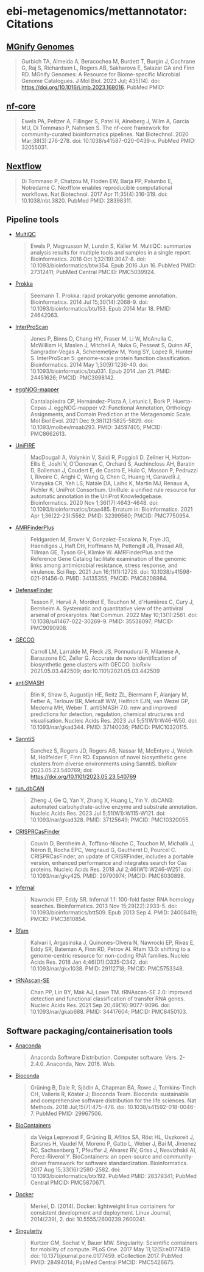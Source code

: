 # ebi-metagenomics/mettannotator: Citations

## [MGnify Genomes](https://pubmed.ncbi.nlm.nih.gov/36806692/)

> Gurbich TA, Almeida A, Beracochea M, Burdett T, Burgin J, Cochrane G, Raj S, Richardson L, Rogers AB, Sakharova E, Salazar GA and Finn RD. MGnify Genomes: A Resource for Biome-specific Microbial Genome Catalogues. J Mol Biol. 2023 Jul; 435(14). doi: https://doi.org/10.1016/j.jmb.2023.168016. PubMed PMID:

## [nf-core](https://pubmed.ncbi.nlm.nih.gov/32055031/)

> Ewels PA, Peltzer A, Fillinger S, Patel H, Alneberg J, Wilm A, Garcia MU, Di Tommaso P, Nahnsen S. The nf-core framework for community-curated bioinformatics pipelines. Nat Biotechnol. 2020 Mar;38(3):276-278. doi: 10.1038/s41587-020-0439-x. PubMed PMID: 32055031.

## [Nextflow](https://pubmed.ncbi.nlm.nih.gov/28398311/)

> Di Tommaso P, Chatzou M, Floden EW, Barja PP, Palumbo E, Notredame C. Nextflow enables reproducible computational workflows. Nat Biotechnol. 2017 Apr 11;35(4):316-319. doi: 10.1038/nbt.3820. PubMed PMID: 28398311.

## Pipeline tools

- [MultiQC](https://pubmed.ncbi.nlm.nih.gov/27312411/)

  > Ewels P, Magnusson M, Lundin S, Käller M. MultiQC: summarize analysis results for multiple tools and samples in a single report. Bioinformatics. 2016 Oct 1;32(19):3047-8. doi: 10.1093/bioinformatics/btw354. Epub 2016 Jun 16. PubMed PMID: 27312411; PubMed Central PMCID: PMC5039924.

- [Prokka](https://pubmed.ncbi.nlm.nih.gov/24642063/)

  > Seemann T. Prokka: rapid prokaryotic genome annotation. Bioinformatics. 2014 Jul 15;30(14):2068-9. doi: 10.1093/bioinformatics/btu153. Epub 2014 Mar 18. PMID: 24642063.

- [InterProScan](https://pubmed.ncbi.nlm.nih.gov/24451626/)

  > Jones P, Binns D, Chang HY, Fraser M, Li W, McAnulla C, McWilliam H, Maslen J, Mitchell A, Nuka G, Pesseat S, Quinn AF, Sangrador-Vegas A, Scheremetjew M, Yong SY, Lopez R, Hunter S. InterProScan 5: genome-scale protein function classification. Bioinformatics. 2014 May 1;30(9):1236-40. doi: 10.1093/bioinformatics/btu031. Epub 2014 Jan 21. PMID: 24451626; PMCID: PMC3998142.

- [eggNOG-mapper](https://pubmed.ncbi.nlm.nih.gov/34597405/)

  > Cantalapiedra CP, Hernández-Plaza A, Letunic I, Bork P, Huerta-Cepas J. eggNOG-mapper v2: Functional Annotation, Orthology Assignments, and Domain Prediction at the Metagenomic Scale. Mol Biol Evol. 2021 Dec 9;38(12):5825-5829. doi: 10.1093/molbev/msab293. PMID: 34597405; PMCID: PMC8662613.

- [UniFIRE](https://pubmed.ncbi.nlm.nih.gov/32399560/)

  > MacDougall A, Volynkin V, Saidi R, Poggioli D, Zellner H, Hatton-Ellis E, Joshi V, O'Donovan C, Orchard S, Auchincloss AH, Baratin D, Bolleman J, Coudert E, de Castro E, Hulo C, Masson P, Pedruzzi I, Rivoire C, Arighi C, Wang Q, Chen C, Huang H, Garavelli J, Vinayaka CR, Yeh LS, Natale DA, Laiho K, Martin MJ, Renaux A, Pichler K; UniProt Consortium. UniRule: a unified rule resource for automatic annotation in the UniProt Knowledgebase. Bioinformatics. 2020 Nov 1;36(17):4643-4648. doi: 10.1093/bioinformatics/btaa485. Erratum in: Bioinformatics. 2021 Apr 1;36(22-23):5562. PMID: 32399560; PMCID: PMC7750954.

- [AMRFinderPlus](https://pubmed.ncbi.nlm.nih.gov/34135355/)

  > Feldgarden M, Brover V, Gonzalez-Escalona N, Frye JG, Haendiges J, Haft DH, Hoffmann M, Pettengill JB, Prasad AB, Tillman GE, Tyson GH, Klimke W. AMRFinderPlus and the Reference Gene Catalog facilitate examination of the genomic links among antimicrobial resistance, stress response, and virulence. Sci Rep. 2021 Jun 16;11(1):12728. doi: 10.1038/s41598-021-91456-0. PMID: 34135355; PMCID: PMC8208984.

- [DefenseFinder](https://pubmed.ncbi.nlm.nih.gov/35538097/)

  > Tesson F, Hervé A, Mordret E, Touchon M, d'Humières C, Cury J, Bernheim A. Systematic and quantitative view of the antiviral arsenal of prokaryotes. Nat Commun. 2022 May 10;13(1):2561. doi: 10.1038/s41467-022-30269-9. PMID: 35538097; PMCID: PMC9090908.

- [GECCO](https://www.biorxiv.org/content/10.1101/2021.05.03.442509v1)

  > Carroll LM, Larralde M, Fleck JS, Ponnudurai R, Milanese A, Barazzone EC, Zeller G. Accurate de novo identification of biosynthetic gene clusters with GECCO. bioRxiv 2021.05.03.442509; doi:10.1101/2021.05.03.442509

- [antiSMASH](https://pubmed.ncbi.nlm.nih.gov/37140036/)

  > Blin K, Shaw S, Augustijn HE, Reitz ZL, Biermann F, Alanjary M, Fetter A, Terlouw BR, Metcalf WW, Helfrich EJN, van Wezel GP, Medema MH, Weber T. antiSMASH 7.0: new and improved predictions for detection, regulation, chemical structures and visualisation. Nucleic Acids Res. 2023 Jul 5;51(W1):W46-W50. doi: 10.1093/nar/gkad344. PMID: 37140036; PMCID: PMC10320115.

- [SanntiS](https://www.biorxiv.org/content/10.1101/2023.05.23.540769v2)

  > Sanchez S, Rogers JD, Rogers AB, Nassar M, McEntyre J, Welch M, Hollfelder F, Finn RD. Expansion of novel biosynthetic gene clusters from diverse environments using SanntiS. bioRxiv 2023.05.23.540769; doi: https://doi.org/10.1101/2023.05.23.540769

- [run_dbCAN](https://pubmed.ncbi.nlm.nih.gov/37125649/)

  > Zheng J, Ge Q, Yan Y, Zhang X, Huang L, Yin Y. dbCAN3: automated carbohydrate-active enzyme and substrate annotation. Nucleic Acids Res. 2023 Jul 5;51(W1):W115-W121. doi: 10.1093/nar/gkad328. PMID: 37125649; PMCID: PMC10320055.

- [CRISPRCasFinder](https://pubmed.ncbi.nlm.nih.gov/29790974/)

  > Couvin D, Bernheim A, Toffano-Nioche C, Touchon M, Michalik J, Néron B, Rocha EPC, Vergnaud G, Gautheret D, Pourcel C. CRISPRCasFinder, an update of CRISRFinder, includes a portable version, enhanced performance and integrates search for Cas proteins. Nucleic Acids Res. 2018 Jul 2;46(W1):W246-W251. doi: 10.1093/nar/gky425. PMID: 29790974; PMCID: PMC6030898.

- [Infernal](https://pubmed.ncbi.nlm.nih.gov/24008419/)

  > Nawrocki EP, Eddy SR. Infernal 1.1: 100-fold faster RNA homology searches. Bioinformatics. 2013 Nov 15;29(22):2933-5. doi: 10.1093/bioinformatics/btt509. Epub 2013 Sep 4. PMID: 24008419; PMCID: PMC3810854.

- [Rfam](https://pubmed.ncbi.nlm.nih.gov/29112718/)

  > Kalvari I, Argasinska J, Quinones-Olvera N, Nawrocki EP, Rivas E, Eddy SR, Bateman A, Finn RD, Petrov AI. Rfam 13.0: shifting to a genome-centric resource for non-coding RNA families. Nucleic Acids Res. 2018 Jan 4;46(D1):D335-D342. doi: 10.1093/nar/gkx1038. PMID: 29112718; PMCID: PMC5753348.

- [tRNAscan-SE](https://pubmed.ncbi.nlm.nih.gov/34417604/)

  > Chan PP, Lin BY, Mak AJ, Lowe TM. tRNAscan-SE 2.0: improved detection and functional classification of transfer RNA genes. Nucleic Acids Res. 2021 Sep 20;49(16):9077-9096. doi: 10.1093/nar/gkab688. PMID: 34417604; PMCID: PMC8450103.

## Software packaging/containerisation tools

- [Anaconda](https://anaconda.com)

  > Anaconda Software Distribution. Computer software. Vers. 2-2.4.0. Anaconda, Nov. 2016. Web.

- [Bioconda](https://pubmed.ncbi.nlm.nih.gov/29967506/)

  > Grüning B, Dale R, Sjödin A, Chapman BA, Rowe J, Tomkins-Tinch CH, Valieris R, Köster J; Bioconda Team. Bioconda: sustainable and comprehensive software distribution for the life sciences. Nat Methods. 2018 Jul;15(7):475-476. doi: 10.1038/s41592-018-0046-7. PubMed PMID: 29967506.

- [BioContainers](https://pubmed.ncbi.nlm.nih.gov/28379341/)

  > da Veiga Leprevost F, Grüning B, Aflitos SA, Röst HL, Uszkoreit J, Barsnes H, Vaudel M, Moreno P, Gatto L, Weber J, Bai M, Jimenez RC, Sachsenberg T, Pfeuffer J, Alvarez RV, Griss J, Nesvizhskii AI, Perez-Riverol Y. BioContainers: an open-source and community-driven framework for software standardization. Bioinformatics. 2017 Aug 15;33(16):2580-2582. doi: 10.1093/bioinformatics/btx192. PubMed PMID: 28379341; PubMed Central PMCID: PMC5870671.

- [Docker](https://dl.acm.org/doi/10.5555/2600239.2600241)

  > Merkel, D. (2014). Docker: lightweight linux containers for consistent development and deployment. Linux Journal, 2014(239), 2. doi: 10.5555/2600239.2600241.

- [Singularity](https://pubmed.ncbi.nlm.nih.gov/28494014/)

  > Kurtzer GM, Sochat V, Bauer MW. Singularity: Scientific containers for mobility of compute. PLoS One. 2017 May 11;12(5):e0177459. doi: 10.1371/journal.pone.0177459. eCollection 2017. PubMed PMID: 28494014; PubMed Central PMCID: PMC5426675.
